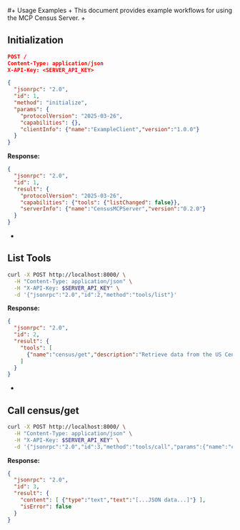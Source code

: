 #+ Usage Examples
+
This document provides example workflows for using the MCP Census Server.
+
## Initialization

```json
POST /
Content-Type: application/json
X-API-Key: <SERVER_API_KEY>

{
  "jsonrpc": "2.0",
  "id": 1,
  "method": "initialize",
  "params": {
    "protocolVersion": "2025-03-26",
    "capabilities": {},
    "clientInfo": {"name":"ExampleClient","version":"1.0.0"}
  }
}
```

**Response:**
```json
{
  "jsonrpc": "2.0",
  "id": 1,
  "result": {
    "protocolVersion": "2025-03-26",
    "capabilities": {"tools": {"listChanged": false}},
    "serverInfo": {"name":"CensusMCPServer","version":"0.2.0"}
  }
}
```
+
## List Tools

```bash
curl -X POST http://localhost:8000/ \
  -H "Content-Type: application/json" \
  -H "X-API-Key: $SERVER_API_KEY" \
  -d '{"jsonrpc":"2.0","id":2,"method":"tools/list"}'
```

**Response:**
```json
{
  "jsonrpc": "2.0",
  "id": 2,
  "result": {
    "tools": [
      {"name":"census/get","description":"Retrieve data from the US Census Bureau API","inputSchema":{...}}
    ]
  }
}
```
+
## Call census/get

```bash
curl -X POST http://localhost:8000/ \
  -H "Content-Type: application/json" \
  -H "X-API-Key: $SERVER_API_KEY" \
  -d '{"jsonrpc":"2.0","id":3,"method":"tools/call","params":{"name":"census/get","arguments":{"year":2020,"dataset":"acs/acs5","get":["P001001"],"for":"state:06"}}}'
```

**Response:**
```json
{
  "jsonrpc": "2.0",
  "id": 3,
  "result": {
    "content": [ {"type":"text","text":"[...JSON data...]"} ],
    "isError": false
  }
}
```